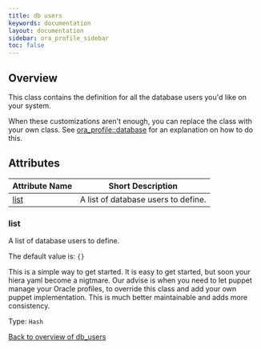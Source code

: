 ```yaml
---
title: db users
keywords: documentation
layout: documentation
sidebar: ora_profile_sidebar
toc: false
---
```

## Overview

This class contains the definition for all the database users you'd like on your system.

When these customizations aren't enough, you can replace the class with your own class. See [ora_profile::database](./database.html) for an explanation on how to do this.




## Attributes



Attribute Name         | Short Description                   |
---------------------- | ----------------------------------- |
[list](#db_users_list) | A list of database users to define. |




### list<a name='db_users_list'>

A list of database users to define.

The default value is: `{}`

This is a simple way to get started. It is easy to get started, but soon your hiera yaml become a nigtmare. Our advise is when you need to let puppet manage your Oracle profiles, to override this class and  add your own puppet implementation. This is much better maintainable
and adds more consistency.

Type: `Hash`



[Back to overview of db_users](#attributes)
